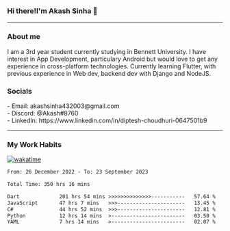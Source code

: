 <h3>Hi there!I'm Akash Sinha 👋</h3>

--- 

<h3>About me</h3>
I am a 3rd year student currently studying in Bennett University. I have interest in App Development, particulary Android but would love to get any experience in cross-platform technologies. Currently learning Flutter, with previous experience in Web dev, backend dev with Django and NodeJS.

<h3>Socials</h3>
 - Email: akashsinha432003@gmail.com<br>
 - Discord: @Akash#8760<br>
 - LinkedIn: https://www.linkedin.com/in/diptesh-choudhuri-0647501b9<br>


---

<h3>My Work Habits</h3>

[![wakatime](https://wakatime.com/badge/user/938b2951-49cf-4810-9b9e-c17cde3d3343.svg)](https://wakatime.com/@938b2951-49cf-4810-9b9e-c17cde3d3343)

<!--START_SECTION:waka-->

```txt
From: 26 December 2022 - To: 23 September 2023

Total Time: 350 hrs 16 mins

Dart             201 hrs 54 mins >>>>>>>>>>>>>>-----------   57.64 %
JavaScript       47 hrs 7 mins   >>>----------------------   13.45 %
C#               44 hrs 52 mins  >>>----------------------   12.81 %
Python           12 hrs 14 mins  >------------------------   03.50 %
YAML             7 hrs 14 mins   >------------------------   02.07 %
```

<!--END_SECTION:waka-->

